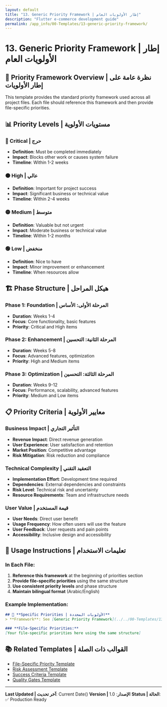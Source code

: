 ```yaml
---
layout: default
title: "13. Generic Priority Framework | إطار الأولويات العام"
description: "Flutter e-commerce development guide"
permalink: /app_info/00-Templates/13-generic-priority-framework/
---
```


# 13. Generic Priority Framework | إطار الأولويات العام

## 🎯 **Priority Framework Overview | نظرة عامة على إطار الأولويات**

This template provides the standard priority framework used across all project files. Each file should reference this framework and then provide file-specific priorities.

## 📊 **Priority Levels | مستويات الأولوية**

### **🔴 Critical | حرج**
- **Definition**: Must be completed immediately
- **Impact**: Blocks other work or causes system failure
- **Timeline**: Within 1-2 weeks

### **🟠 High | عالي**
- **Definition**: Important for project success
- **Impact**: Significant business or technical value
- **Timeline**: Within 2-4 weeks

### **🟡 Medium | متوسط**
- **Definition**: Valuable but not urgent
- **Impact**: Moderate business or technical value
- **Timeline**: Within 1-2 months

### **🟢 Low | منخفض**
- **Definition**: Nice to have
- **Impact**: Minor improvement or enhancement
- **Timeline**: When resources allow

## 🏗️ **Phase Structure | هيكل المراحل**

### **Phase 1: Foundation | المرحلة الأولى: الأساس**
- **Duration**: Weeks 1-4
- **Focus**: Core functionality, basic features
- **Priority**: Critical and High items

### **Phase 2: Enhancement | المرحلة الثانية: التحسين**
- **Duration**: Weeks 5-8
- **Focus**: Advanced features, optimization
- **Priority**: High and Medium items

### **Phase 3: Optimization | المرحلة الثالثة: التحسين**
- **Duration**: Weeks 9-12
- **Focus**: Performance, scalability, advanced features
- **Priority**: Medium and Low items

## 📋 **Priority Criteria | معايير الأولوية**

### **Business Impact | التأثير التجاري**
- **Revenue Impact**: Direct revenue generation
- **User Experience**: User satisfaction and retention
- **Market Position**: Competitive advantage
- **Risk Mitigation**: Risk reduction and compliance

### **Technical Complexity | التعقيد التقني**
- **Implementation Effort**: Development time required
- **Dependencies**: External dependencies and constraints
- **Risk Level**: Technical risk and uncertainty
- **Resource Requirements**: Team and infrastructure needs

### **User Value | قيمة المستخدم**
- **User Needs**: Direct user benefit
- **Usage Frequency**: How often users will use the feature
- **User Feedback**: User requests and pain points
- **Accessibility**: Inclusive design and accessibility

## 🔗 **Usage Instructions | تعليمات الاستخدام**

### **In Each File:**
1. **Reference this framework** at the beginning of priorities section
2. **Provide file-specific priorities** using the same structure
3. **Use consistent priority levels** and phase structure
4. **Maintain bilingual format** (Arabic/English)

### **Example Implementation:**
```markdown
## 🎯 **Specific Priorities | الأولويات المحددة**
> **Framework**: See [Generic Priority Framework](../../00-Templates/13_Generic_Priority_Framework.md) for priority levels and criteria.

### **File-Specific Priorities:**
[Your file-specific priorities here using the same structure]
```

## 📚 **Related Templates | القوالب ذات الصلة**

- [File-Specific Priority Template](14_File_Specific_Priority_Template.md)
- [Risk Assessment Template](01_Risk_Assessment_Template.md)
- [Success Criteria Template](06_Success_Criteria_Template.md)
- [Quality Gates Template](03_Quality_Gates_Template.md)

---

**Last Updated | آخر تحديث**: Current Date()
**Version | الإصدار**: 1.0
**Status | الحالة**: ✅ Production Ready
